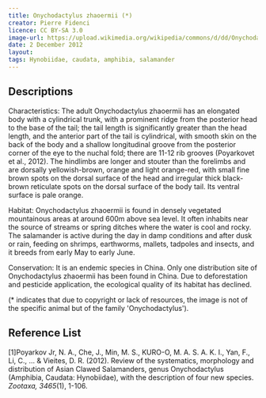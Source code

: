 ```yaml
---
title: Onychodactylus zhaoermii (*)
creator: Pierre Fidenci
licence: CC BY-SA 3.0
image-url: https://upload.wikimedia.org/wikipedia/commons/d/dd/Onychodactylus_fischeri01.jpeg
date: 2 December 2012
layout: 
tags: Hynobiidae, caudata, amphibia, salamander
---
```

## Descriptions

Characteristics: The adult Onychodactylus zhaoermii has an elongated body with a cylindrical trunk, with a prominent ridge from the posterior head to the base of the tail; the tail length is significantly greater than the head length, and the anterior part of the tail is cylindrical, with smooth skin on the back of the body and a shallow longitudinal groove from the posterior corner of the eye to the nuchal fold; there are 11-12 rib grooves (Poyarkovet et al., 2012). The hindlimbs are longer and stouter than the forelimbs and are dorsally yellowish-brown, orange and light orange-red, with small fine brown spots on the dorsal surface of the head and irregular thick black-brown reticulate spots on the dorsal surface of the body tail. Its ventral surface is pale orange.

Habitat: Onychodactylus zhaoermii is found in densely vegetated mountainous areas at around 600m above sea level. It often inhabits near the source of streams or spring ditches where the water is cool and rocky. The salamander is active during the day in damp conditions and after dusk or rain, feeding on shrimps, earthworms, mallets, tadpoles and insects, and it breeds from early May to early June.

Conservation: It is an endemic species in China. Only one distribution site of Onychodactylus zhaoermii has been found in China. Due to deforestation and pesticide application, the ecological quality of its habitat has declined. 

(* indicates that due to copyright or lack of resources, the image is not of the specific animal but of the family 'Onychodactylus').


## Reference List
[1]Poyarkov Jr, N. A., Che, J., Min, M. S., KURO-O, M. A. S. A. K. I., Yan, F., Li, C., ... & Vieites, D. R. (2012). Review of the systematics, morphology and distribution of Asian Clawed Salamanders, genus Onychodactylus (Amphibia, Caudata: Hynobiidae), with the description of four new species. _Zootaxa, 3465_(1), 1-106.
